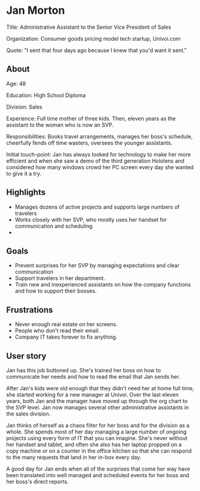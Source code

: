 
# Jan Morton

Title: Administrative Assistant to the Senior Vice President of Sales

Organization: Consumer goods pricing model tech startup, Univoi.com

Quote: "I sent that four days ago because I knew that you'd want it sent."

## About

Age: 48

Education: High School Diploma

Division: Sales

Experience: Full time mother of three kids. Then, eleven years as the assistant to the woman who is now an SVP.

Responsibilities: Books travel arrangements, manages her boss's schedule, cheerfully fends off time wasters, oversees the younger assistants.

Initial touch-point: Jan has always looked for technology to make her more efficient and when she saw a demo of the third generation Hololens and considered how many windows crowd her PC screen every day she wanted to give it a try.

## Highlights

- Manages dozens of active projects and supports large numbers of travelers
- Works closely with her SVP, who mostly uses her handset for communication and scheduling
- 

## Goals

- Prevent surprises for her SVP by managing expectations and clear communication
- Support travelers in her department.
- Train new and inexperienced assistants on how the company functions and how to support their bosses.

## Frustrations

- Never enough real estate on her screens.
- People who don't read their email.
- Company IT takes forever to fix anything.

## User story

Jan has this job buttoned up. She's trained her boss on how to communicate her needs and how to read the email that Jan sends her. 

After Jan's kids were old enough that they didn't need her at home full time, she started working for a new manager at Univoi. Over the last eleven years, both Jan and the manager have moved up through the org chart to the SVP level. Jan now manages several other administrative assistants in the sales division.

Jan thinks of herself as a chaos filter for her boss and for the division as a whole. She spends most of her day managing a large number of ongoing projects using every form of IT that you can imagine. She's never without her handset and tablet, and often she also has her laptop propped on a copy machine or on a counter in the office kitchen so that she can respond to the many requests that land in her in-box every day.

A good day for Jan ends when all of the surprises that come her way have been translated into well managed and scheduled events for her boss and her boss's direct reports.

